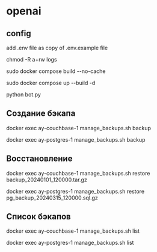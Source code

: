 # openai

## config
add .env file as copy of .env.example file

chmod -R a+rw logs

sudo docker compose build --no-cache

sudo docker compose up --build -d

python bot.py

## Создание бэкапа
docker exec ay-couchbase-1 manage_backups.sh backup

docker exec ay-postgres-1 manage_backups.sh backup

## Восстановление
docker exec ay-couchbase-1 manage_backups.sh restore backup_20240101_120000.tar.gz

docker exec ay-postgres-1 manage_backups.sh restore pg_backup_20240315_120000.sql.gz

## Список бэкапов
docker exec ay-couchbase-1 manage_backups.sh list

docker exec ay-postgres-1 manage_backups.sh list
